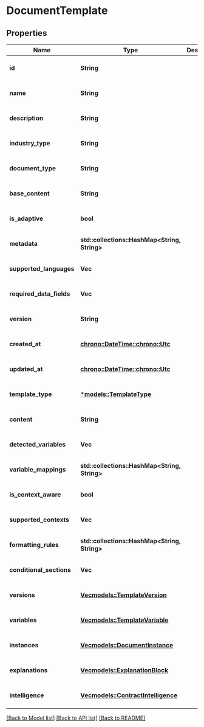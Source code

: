 # DocumentTemplate

## Properties
Name | Type | Description | Notes
------------ | ------------- | ------------- | -------------
**id** | **String** |  | [optional] [default to None]
**name** | **String** |  | [optional] [default to None]
**description** | **String** |  | [optional] [default to None]
**industry_type** | **String** |  | [optional] [default to None]
**document_type** | **String** |  | [optional] [default to None]
**base_content** | **String** |  | [optional] [default to None]
**is_adaptive** | **bool** |  | [optional] [default to None]
**metadata** | **std::collections::HashMap<String, String>** |  | [optional] [default to None]
**supported_languages** | **Vec<String>** |  | [optional] [default to None]
**required_data_fields** | **Vec<String>** |  | [optional] [default to None]
**version** | **String** |  | [optional] [default to None]
**created_at** | [**chrono::DateTime::<chrono::Utc>**](DateTime.md) |  | [optional] [default to None]
**updated_at** | [**chrono::DateTime::<chrono::Utc>**](DateTime.md) |  | [optional] [default to None]
**template_type** | [***models::TemplateType**](TemplateType.md) |  | [optional] [default to None]
**content** | **String** |  | [optional] [default to None]
**detected_variables** | **Vec<String>** |  | [optional] [default to None]
**variable_mappings** | **std::collections::HashMap<String, String>** |  | [optional] [default to None]
**is_context_aware** | **bool** |  | [optional] [default to None]
**supported_contexts** | **Vec<String>** |  | [optional] [default to None]
**formatting_rules** | **std::collections::HashMap<String, String>** |  | [optional] [default to None]
**conditional_sections** | **Vec<String>** |  | [optional] [default to None]
**versions** | [**Vec<models::TemplateVersion>**](TemplateVersion.md) |  | [optional] [default to None]
**variables** | [**Vec<models::TemplateVariable>**](TemplateVariable.md) |  | [optional] [default to None]
**instances** | [**Vec<models::DocumentInstance>**](DocumentInstance.md) |  | [optional] [default to None]
**explanations** | [**Vec<models::ExplanationBlock>**](ExplanationBlock.md) |  | [optional] [default to None]
**intelligence** | [**Vec<models::ContractIntelligence>**](ContractIntelligence.md) |  | [optional] [default to None]

[[Back to Model list]](../README.md#documentation-for-models) [[Back to API list]](../README.md#documentation-for-api-endpoints) [[Back to README]](../README.md)



